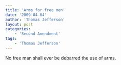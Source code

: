 ```yaml
---
title: 'Arms for free men'
date: '2009-04-04'
author: 'Thomas Jefferson'
layout: post
categories:
    - 'Second Amendment'
tags:
    - 'Thomas Jefferson'
---
```


No free man shall ever be debarred the use of arms.
